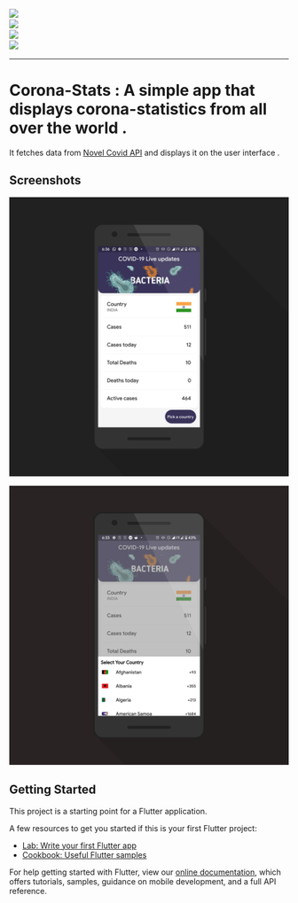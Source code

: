 ![](https://img.shields.io/badge/Awesome-Flutter-blue)<br>
![](https://img.shields.io/github/stars/parthpanchal123/Corona-Stats?style=social)<br>
![](https://img.shields.io/github/issues/parthpanchal123/Corona-Stats?style=social)<br>
![](https://img.shields.io/github/forks/parthpanchal123/Corona-Stats?style=social)<br>
<hr>

# Corona-Stats : A simple app that displays corona-statistics from all over the world .

It fetches data from [Novel Covid API](https://github.com/novelcovid/api) and displays it on the user interface .

## Screenshots

![Image 1](https://github.com/parthpanchal123/Corona-Stats/blob/master/Screenshots/Google%20Pixel%202%20(5).jpg)

![Image 2](https://github.com/parthpanchal123/Corona-Stats/blob/master/Screenshots/Google%20Pixel%202%20(6).jpg)


## Getting Started

This project is a starting point for a Flutter application.

A few resources to get you started if this is your first Flutter project:

- [Lab: Write your first Flutter app](https://flutter.dev/docs/get-started/codelab)
- [Cookbook: Useful Flutter samples](https://flutter.dev/docs/cookbook)

For help getting started with Flutter, view our
[online documentation](https://flutter.dev/docs), which offers tutorials,
samples, guidance on mobile development, and a full API reference.
